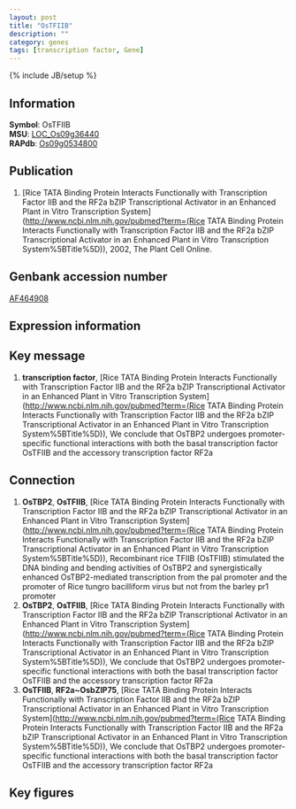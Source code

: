 ```yaml
---
layout: post
title: "OsTFIIB"
description: ""
category: genes
tags: [transcription factor, Gene]
---
```

{% include JB/setup %}

## Information
__Symbol__: OsTFIIB  
__MSU__: [LOC_Os09g36440](http://rice.plantbiology.msu.edu/cgi-bin/ORF_infopage.cgi?orf=LOC_Os09g36440)  
__RAPdb__: [Os09g0534800](http://rapdb.dna.affrc.go.jp/viewer/gbrowse_details/irgsp1?name=Os09g0534800)  

## Publication
1. [Rice TATA Binding Protein Interacts Functionally with Transcription Factor IIB and the RF2a bZIP Transcriptional Activator in an Enhanced Plant in Vitro Transcription System](http://www.ncbi.nlm.nih.gov/pubmed?term=(Rice TATA Binding Protein Interacts Functionally with Transcription Factor IIB and the RF2a bZIP Transcriptional Activator in an Enhanced Plant in Vitro Transcription System%5BTitle%5D)), 2002, The Plant Cell Online.

## Genbank accession number
[AF464908](http://www.ncbi.nlm.nih.gov/nuccore/AF464908)

## Expression information

## Key message
1. __transcription factor__, [Rice TATA Binding Protein Interacts Functionally with Transcription Factor IIB and the RF2a bZIP Transcriptional Activator in an Enhanced Plant in Vitro Transcription System](http://www.ncbi.nlm.nih.gov/pubmed?term=(Rice TATA Binding Protein Interacts Functionally with Transcription Factor IIB and the RF2a bZIP Transcriptional Activator in an Enhanced Plant in Vitro Transcription System%5BTitle%5D)),  We conclude that OsTBP2 undergoes promoter-specific functional interactions with both the basal transcription factor OsTFIIB and the accessory transcription factor RF2a

## Connection
1. __OsTBP2__, __OsTFIIB__, [Rice TATA Binding Protein Interacts Functionally with Transcription Factor IIB and the RF2a bZIP Transcriptional Activator in an Enhanced Plant in Vitro Transcription System](http://www.ncbi.nlm.nih.gov/pubmed?term=(Rice TATA Binding Protein Interacts Functionally with Transcription Factor IIB and the RF2a bZIP Transcriptional Activator in an Enhanced Plant in Vitro Transcription System%5BTitle%5D)),  Recombinant rice TFIIB (OsTFIIB) stimulated the DNA binding and bending activities of OsTBP2 and synergistically enhanced OsTBP2-mediated transcription from the pal promoter and the promoter of Rice tungro bacilliform virus but not from the barley pr1 promoter
2. __OsTBP2__, __OsTFIIB__, [Rice TATA Binding Protein Interacts Functionally with Transcription Factor IIB and the RF2a bZIP Transcriptional Activator in an Enhanced Plant in Vitro Transcription System](http://www.ncbi.nlm.nih.gov/pubmed?term=(Rice TATA Binding Protein Interacts Functionally with Transcription Factor IIB and the RF2a bZIP Transcriptional Activator in an Enhanced Plant in Vitro Transcription System%5BTitle%5D)),  We conclude that OsTBP2 undergoes promoter-specific functional interactions with both the basal transcription factor OsTFIIB and the accessory transcription factor RF2a
3. __OsTFIIB__, __RF2a~OsbZIP75__, [Rice TATA Binding Protein Interacts Functionally with Transcription Factor IIB and the RF2a bZIP Transcriptional Activator in an Enhanced Plant in Vitro Transcription System](http://www.ncbi.nlm.nih.gov/pubmed?term=(Rice TATA Binding Protein Interacts Functionally with Transcription Factor IIB and the RF2a bZIP Transcriptional Activator in an Enhanced Plant in Vitro Transcription System%5BTitle%5D)),  We conclude that OsTBP2 undergoes promoter-specific functional interactions with both the basal transcription factor OsTFIIB and the accessory transcription factor RF2a

## Key figures



